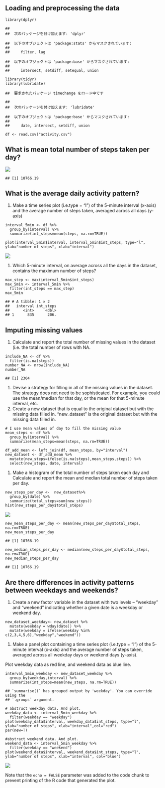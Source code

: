 ## Loading and preprocessing the data

    library(dplyr)

    ## 
    ##  次のパッケージを付け加えます: 'dplyr'

    ##  以下のオブジェクトは 'package:stats' からマスクされています:
    ## 
    ##     filter, lag

    ##  以下のオブジェクトは 'package:base' からマスクされています:
    ## 
    ##     intersect, setdiff, setequal, union

    library(tidyr)
    library(lubridate)

    ##  要求されたパッケージ timechange をロード中です

    ## 
    ##  次のパッケージを付け加えます: 'lubridate'

    ##  以下のオブジェクトは 'package:base' からマスクされています:
    ## 
    ##     date, intersect, setdiff, union

    df <- read.csv("activity.csv")

## What is mean total number of steps taken per day?

![](PA1_template_files/figure-markdown_strict/pressure-1.png)

    ## [1] 10766.19

## What is the average daily activity pattern?

1.  Make a time series plot (i.e.type = “l”) of the 5-minute interval
    (x-axis) and the average number of steps taken, averaged across all
    days (y-axis)

<!-- -->

    interval_5min <- df %>% 
      group_by(interval) %>% 
      summarize(int_steps=mean(steps, na.rm=TRUE))

    plot(interval_5min$interval, interval_5min$int_steps, type="l", ylab="number of steps", xlab="interval")

![](PA1_template_files/figure-markdown_strict/unnamed-chunk-1-1.png)

1.  Which 5-minute interval, on average across all the days in the
    dataset, contains the maximum number of steps?

<!-- -->

    max_step <- max(interval_5min$int_steps)
    max_5min <- interval_5min %>% 
      filter(int_steps == max_step)
    max_5min

    ## # A tibble: 1 × 2
    ##   interval int_steps
    ##      <int>     <dbl>
    ## 1      835      206.

## Imputing missing values

1.  Calculate and report the total number of missing values in the
    dataset (i.e. the total number of rows with NA.

<!-- -->

    include_NA <- df %>% 
      filter(is.na(steps))
    number_NA <- nrow(include_NA)
    number_NA

    ## [1] 2304

1.  Devise a strategy for filling in all of the missing values in the
    dataset. The strategy does not need to be sophisticated. For
    example, you could use the mean/median for that day, or the mean for
    that 5-minute interval, etc.
2.  Create a new dataset that is equal to the original dataset but with
    the missing data filled in. “new\_dataset” is the original dataset
    but with the missing data filled in.

<!-- -->

    # I use mean values of day to fill the missing value
    mean_steps <- df %>% 
      group_by(interval) %>% 
      summarize(mean_steps=mean(steps, na.rm=TRUE))

    df_add_mean <- left_join(df, mean_steps, by="interval")
    new_dataset <- df_add_mean %>% 
      mutate(new_steps=ifelse(is.na(steps),mean_steps,steps)) %>% 
      select(new_steps, date, interval)

1.  Make a histogram of the total number of steps taken each day and
    Calculate and report the mean and median total number of steps taken
    per day.

<!-- -->

    new_steps_per_day <-  new_dataset%>% 
      group_by(date) %>% 
      summarize(total_steps=sum(new_steps))
    hist(new_steps_per_day$total_steps)

![](PA1_template_files/figure-markdown_strict/unnamed-chunk-5-1.png)

    new_mean_steps_per_day <- mean(new_steps_per_day$total_steps, na.rm=TRUE)
    new_mean_steps_per_day

    ## [1] 10766.19

    new_median_steps_per_day <- median(new_steps_per_day$total_steps, na.rm=TRUE)
    new_median_steps_per_day

    ## [1] 10766.19

## Are there differences in activity patterns between weekdays and weekends?

1.  Create a new factor variable in the dataset with two levels –
    “weekday” and “weekend” indicating whether a given date is a weekday
    or weekend day.

<!-- -->

    new_dataset_weekday<- new_dataset %>% 
      mutate(weekday = wday(date)) %>% 
      mutate(weekday = ifelse(weekday %in% c(2,3,4,5,6),"weekday","weekend"))

1.  Make a panel plot containing a time series plot (i.e.type = “l”) of
    the 5-minute interval (x-axis) and the average number of steps
    taken, averaged across all weekday days or weekend days (y-axis).

Plot weekday data as red line, and weekend data as blue line.

    interval_5min_weekday <- new_dataset_weekday %>% 
      group_by(weekday,interval) %>% 
      summarize(int_steps=mean(new_steps, na.rm=TRUE))

    ## `summarise()` has grouped output by 'weekday'. You can override using the
    ## `.groups` argument.

    # abstruct weekday data. And plot.
    weekday_data <- interval_5min_weekday %>% 
      filter(weekday == "weekday")
    plot(weekday_data$interval, weekday_data$int_steps, type="l", ylab="number of steps", xlab="interval",col="red")
    par(new=T)

    #abstract weekend data. And plot.
    weekend_data <- interval_5min_weekday %>% 
      filter(weekday == "weekend")
    plot(weekend_data$interval, weekend_data$int_steps, type="l", ylab="number of steps", xlab="interval", col="blue")

![](PA1_template_files/figure-markdown_strict/unnamed-chunk-7-1.png)

Note that the `echo = FALSE` parameter was added to the code chunk to
prevent printing of the R code that generated the plot.
